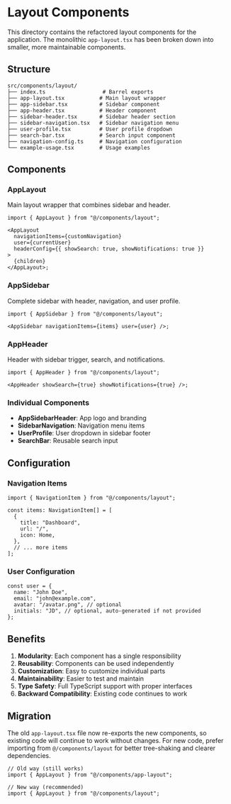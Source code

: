 # Layout Components

This directory contains the refactored layout components for the application. The monolithic `app-layout.tsx` has been broken down into smaller, more maintainable components.

## Structure

```
src/components/layout/
├── index.ts                  # Barrel exports
├── app-layout.tsx           # Main layout wrapper
├── app-sidebar.tsx          # Sidebar component
├── app-header.tsx           # Header component
├── sidebar-header.tsx       # Sidebar header section
├── sidebar-navigation.tsx   # Sidebar navigation menu
├── user-profile.tsx         # User profile dropdown
├── search-bar.tsx           # Search input component
├── navigation-config.ts     # Navigation configuration
└── example-usage.tsx        # Usage examples
```

## Components

### AppLayout

Main layout wrapper that combines sidebar and header.

```tsx
import { AppLayout } from "@/components/layout";

<AppLayout
  navigationItems={customNavigation}
  user={currentUser}
  headerConfig={{ showSearch: true, showNotifications: true }}
>
  {children}
</AppLayout>;
```

### AppSidebar

Complete sidebar with header, navigation, and user profile.

```tsx
import { AppSidebar } from "@/components/layout";

<AppSidebar navigationItems={items} user={user} />;
```

### AppHeader

Header with sidebar trigger, search, and notifications.

```tsx
import { AppHeader } from "@/components/layout";

<AppHeader showSearch={true} showNotifications={true} />;
```

### Individual Components

- **AppSidebarHeader**: App logo and branding
- **SidebarNavigation**: Navigation menu items
- **UserProfile**: User dropdown in sidebar footer
- **SearchBar**: Reusable search input

## Configuration

### Navigation Items

```tsx
import { NavigationItem } from "@/components/layout";

const items: NavigationItem[] = [
  {
    title: "Dashboard",
    url: "/",
    icon: Home,
  },
  // ... more items
];
```

### User Configuration

```tsx
const user = {
  name: "John Doe",
  email: "john@example.com",
  avatar: "/avatar.png", // optional
  initials: "JD", // optional, auto-generated if not provided
};
```

## Benefits

1. **Modularity**: Each component has a single responsibility
2. **Reusability**: Components can be used independently
3. **Customization**: Easy to customize individual parts
4. **Maintainability**: Easier to test and maintain
5. **Type Safety**: Full TypeScript support with proper interfaces
6. **Backward Compatibility**: Existing code continues to work

## Migration

The old `app-layout.tsx` file now re-exports the new components, so existing code will continue to work without changes. For new code, prefer importing from `@/components/layout` for better tree-shaking and clearer dependencies.

```tsx
// Old way (still works)
import { AppLayout } from "@/components/app-layout";

// New way (recommended)
import { AppLayout } from "@/components/layout";
```
